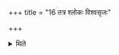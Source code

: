 +++
title = "16 तत्र श्लोकः विश्वसृजः"

+++

<details><summary>थिते</summary>

तत्र श्लोकः । विश्वसृजः प्रथमा सत्त्रमासत सहस्रसमं प्रसुतेन यन्तः । ततो ह जज्ञे भुवनस्य गोपा हिरण्मयः शकुनिर्ब्रह्मनामेति १६
</details>
